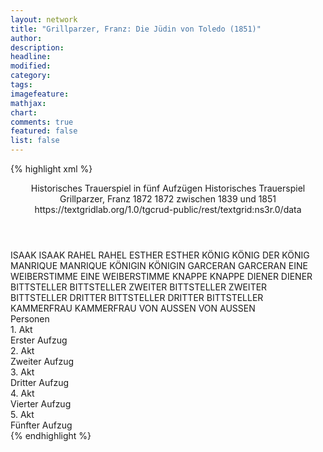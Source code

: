 ```yaml
---
layout: network
title: "Grillparzer, Franz: Die Jüdin von Toledo (1851)"
author:
description:
headline:
modified:
category:
tags:
imagefeature:
mathjax:
chart:
comments: true
featured: false
list: false
---
```

{% highlight xml %}
<?xml-model href="https://raw.githubusercontent.com/DLiNa/project/master/rules/lina.rnc"?><?xml-model href="https://raw.githubusercontent.com/DLiNa/project/master/rules/lina.sch"?>
<play xmlns="http://lina.digital">
  <header>
    <title>Die Jüdin von Toledo</title>
    <subtitle>Historisches Trauerspiel in fünf Aufzügen</subtitle>
    <genretitle>Historisches Trauerspiel</genretitle>
    <author>Grillparzer, Franz</author>
    <date type="print" when="1872">1872</date>
    <date type="premiere" when="1872">1872</date>
    <date type="written" when="1851">zwischen 1839 und 1851</date>
    <source>https://textgridlab.org/1.0/tgcrud-public/rest/textgrid:ns3r.0/data</source>
  </header>
  <personae>
    <character>
      <name>ISAAK</name>
      <alias xml:id="isaak">
        <name>ISAAK</name>
      </alias>
    </character>
    <character>
      <name>RAHEL</name>
      <alias xml:id="rahel">
        <name>RAHEL</name>
      </alias>
    </character>
    <character>
      <name>ESTHER</name>
      <alias xml:id="esther">
        <name>ESTHER</name>
      </alias>
    </character>
    <character>
      <name>KÖNIG</name>
      <alias xml:id="könig">
        <name>KÖNIG</name>
      </alias>
      <alias xml:id="der_könig">
        <name>DER KÖNIG</name>
      </alias>
    </character>
    <character>
      <name>MANRIQUE</name>
      <alias xml:id="manrique">
        <name>MANRIQUE</name>
      </alias>
    </character>
    <character>
      <name>KÖNIGIN</name>
      <alias xml:id="königin">
        <name>KÖNIGIN</name>
      </alias>
    </character>
    <character>
      <name>GARCERAN</name>
      <alias xml:id="garceran">
        <name>GARCERAN</name>
      </alias>
    </character>
    <character>
      <name>EINE WEIBERSTIMME</name>
      <alias xml:id="eine_weiberstimme">
        <name>EINE WEIBERSTIMME</name>
      </alias>
    </character>
    <character>
      <name>KNAPPE</name>
      <alias xml:id="knappe">
        <name>KNAPPE</name>
      </alias>
    </character>
    <character>
      <name>DIENER</name>
      <alias xml:id="diener">
        <name>DIENER</name>
      </alias>
    </character>
    <character>
      <name>BITTSTELLER</name>
      <alias xml:id="bittsteller">
        <name>BITTSTELLER</name>
      </alias>
    </character>
    <character>
      <name>ZWEITER BITTSTELLER</name>
      <alias xml:id="zweiter_bittsteller">
        <name>ZWEITER BITTSTELLER</name>
      </alias>
    </character>
    <character>
      <name>DRITTER BITTSTELLER</name>
      <alias xml:id="dritter_bittsteller">
        <name>DRITTER BITTSTELLER</name>
      </alias>
    </character>
    <character>
      <name>KAMMERFRAU</name>
      <alias xml:id="kammerfrau">
        <name>KAMMERFRAU</name>
      </alias>
    </character>
    <character>
      <name>VON AUSSEN</name>
      <alias xml:id="von_aussen">
        <name>VON AUSSEN</name>
      </alias>
    </character>
  </personae>
  <text>
    <div>
      <head>Personen</head>
    </div>
    <div>
      <head>1. Akt</head>
      <div>
        <head>Erster Aufzug</head>
        <sp who="#isaak">
          <amount n="14" unit="speech_acts"/>
          <amount n="295" unit="words"/>
          <amount n="53" unit="lines"/>
          <amount n="1555" unit="chars"/>
        </sp>
        <sp who="#rahel">
          <amount n="22" unit="speech_acts"/>
          <amount n="548" unit="words"/>
          <amount n="82" unit="lines"/>
          <amount n="2658" unit="chars"/>
        </sp>
        <sp who="#esther">
          <amount n="12" unit="speech_acts"/>
          <amount n="109" unit="words"/>
          <amount n="18" unit="lines"/>
          <amount n="549" unit="chars"/>
        </sp>
        <sp who="#könig">
          <amount n="42" unit="speech_acts"/>
          <amount n="1693" unit="words"/>
          <amount n="229" unit="lines"/>
          <amount n="8906" unit="chars"/>
        </sp>
        <sp who="#manrique">
          <amount n="9" unit="speech_acts"/>
          <amount n="208" unit="words"/>
          <amount n="30" unit="lines"/>
          <amount n="1066" unit="chars"/>
        </sp>
        <sp who="#königin">
          <amount n="4" unit="speech_acts"/>
          <amount n="21" unit="words"/>
          <amount n="4" unit="lines"/>
          <amount n="107" unit="chars"/>
        </sp>
        <sp who="#garceran">
          <amount n="13" unit="speech_acts"/>
          <amount n="233" unit="words"/>
          <amount n="34" unit="lines"/>
          <amount n="1231" unit="chars"/>
        </sp>
        <sp who="#eine_weiberstimme">
          <amount n="1" unit="speech_acts"/>
          <amount n="2" unit="words"/>
          <amount n="1" unit="lines"/>
          <amount n="8" unit="chars"/>
        </sp>
      </div>
    </div>
    <div>
      <head>2. Akt</head>
      <div>
        <head>Zweiter Aufzug</head>
        <sp who="#garceran">
          <amount n="28" unit="speech_acts"/>
          <amount n="429" unit="words"/>
          <amount n="60" unit="lines"/>
          <amount n="2216" unit="chars"/>
        </sp>
        <sp who="#knappe">
          <amount n="3" unit="speech_acts"/>
          <amount n="20" unit="words"/>
          <amount n="4" unit="lines"/>
          <amount n="116" unit="chars"/>
        </sp>
        <sp who="#könig">
          <amount n="43" unit="speech_acts"/>
          <amount n="1634" unit="words"/>
          <amount n="228" unit="lines"/>
          <amount n="8654" unit="chars"/>
        </sp>
        <sp who="#isaak">
          <amount n="9" unit="speech_acts"/>
          <amount n="270" unit="words"/>
          <amount n="37" unit="lines"/>
          <amount n="1332" unit="chars"/>
        </sp>
        <sp who="#rahel">
          <amount n="18" unit="speech_acts"/>
          <amount n="426" unit="words"/>
          <amount n="58" unit="lines"/>
          <amount n="2103" unit="chars"/>
        </sp>
        <sp who="#esther">
          <amount n="12" unit="speech_acts"/>
          <amount n="137" unit="words"/>
          <amount n="21" unit="lines"/>
          <amount n="687" unit="chars"/>
        </sp>
        <sp who="#königin">
          <amount n="3" unit="speech_acts"/>
          <amount n="75" unit="words"/>
          <amount n="9" unit="lines"/>
          <amount n="353" unit="chars"/>
        </sp>
        <sp who="#manrique">
          <amount n="6" unit="speech_acts"/>
          <amount n="90" unit="words"/>
          <amount n="13" unit="lines"/>
          <amount n="485" unit="chars"/>
        </sp>
        <sp who="#diener">
          <amount n="5" unit="speech_acts"/>
          <amount n="14" unit="words"/>
          <amount n="5" unit="lines"/>
          <amount n="84" unit="chars"/>
        </sp>
      </div>
    </div>
    <div>
      <head>3. Akt</head>
      <div>
        <head>Dritter Aufzug</head>
        <sp who="#isaak">
          <amount n="14" unit="speech_acts"/>
          <amount n="576" unit="words"/>
          <amount n="74" unit="lines"/>
          <amount n="3002" unit="chars"/>
        </sp>
        <sp who="#bittsteller">
          <amount n="1" unit="speech_acts"/>
          <amount n="4" unit="words"/>
          <amount n="1" unit="lines"/>
          <amount n="24" unit="chars"/>
        </sp>
        <sp who="#zweiter_bittsteller">
          <amount n="3" unit="speech_acts"/>
          <amount n="29" unit="words"/>
          <amount n="4" unit="lines"/>
          <amount n="146" unit="chars"/>
        </sp>
        <sp who="#dritter_bittsteller">
          <amount n="2" unit="speech_acts"/>
          <amount n="14" unit="words"/>
          <amount n="2" unit="lines"/>
          <amount n="75" unit="chars"/>
        </sp>
        <sp who="#garceran">
          <amount n="23" unit="speech_acts"/>
          <amount n="405" unit="words"/>
          <amount n="57" unit="lines"/>
          <amount n="2116" unit="chars"/>
        </sp>
        <sp who="#könig">
          <amount n="27" unit="speech_acts"/>
          <amount n="520" unit="words"/>
          <amount n="72" unit="lines"/>
          <amount n="2742" unit="chars"/>
        </sp>
        <sp who="#rahel">
          <amount n="24" unit="speech_acts"/>
          <amount n="1166" unit="words"/>
          <amount n="148" unit="lines"/>
          <amount n="6060" unit="chars"/>
        </sp>
        <sp who="#esther">
          <amount n="8" unit="speech_acts"/>
          <amount n="172" unit="words"/>
          <amount n="25" unit="lines"/>
          <amount n="918" unit="chars"/>
        </sp>
      </div>
    </div>
    <div>
      <head>4. Akt</head>
      <div>
        <head>Vierter Aufzug</head>
        <sp who="#manrique">
          <amount n="19" unit="speech_acts"/>
          <amount n="941" unit="words"/>
          <amount n="130" unit="lines"/>
          <amount n="5015" unit="chars"/>
        </sp>
        <sp who="#königin">
          <amount n="22" unit="speech_acts"/>
          <amount n="381" unit="words"/>
          <amount n="54" unit="lines"/>
          <amount n="1962" unit="chars"/>
        </sp>
        <sp who="#diener">
          <amount n="3" unit="speech_acts"/>
          <amount n="12" unit="words"/>
          <amount n="3" unit="lines"/>
          <amount n="60" unit="chars"/>
        </sp>
        <sp who="#garceran">
          <amount n="7" unit="speech_acts"/>
          <amount n="232" unit="words"/>
          <amount n="31" unit="lines"/>
          <amount n="1219" unit="chars"/>
        </sp>
        <sp who="#könig">
          <amount n="31" unit="speech_acts"/>
          <amount n="1771" unit="words"/>
          <amount n="238" unit="lines"/>
          <amount n="9416" unit="chars"/>
        </sp>
        <sp who="#kammerfrau">
          <amount n="2" unit="speech_acts"/>
          <amount n="15" unit="words"/>
          <amount n="2" unit="lines"/>
          <amount n="69" unit="chars"/>
        </sp>
        <sp who="#knappe">
          <amount n="6" unit="speech_acts"/>
          <amount n="90" unit="words"/>
          <amount n="15" unit="lines"/>
          <amount n="489" unit="chars"/>
        </sp>
      </div>
    </div>
    <div>
      <head>5. Akt</head>
      <div>
        <head>Fünfter Aufzug</head>
        <sp who="#von_aussen">
          <amount n="1" unit="speech_acts"/>
          <amount n="9" unit="words"/>
          <amount n="3" unit="lines"/>
          <amount n="40" unit="chars"/>
        </sp>
        <sp who="#isaak">
          <amount n="12" unit="speech_acts"/>
          <amount n="224" unit="words"/>
          <amount n="30" unit="lines"/>
          <amount n="1111" unit="chars"/>
        </sp>
        <sp who="#esther">
          <amount n="18" unit="speech_acts"/>
          <amount n="713" unit="words"/>
          <amount n="97" unit="lines"/>
          <amount n="3871" unit="chars"/>
        </sp>
        <sp who="#könig">
          <amount n="20" unit="speech_acts"/>
          <amount n="1614" unit="words"/>
          <amount n="209" unit="lines"/>
          <amount n="8486" unit="chars"/>
        </sp>
        <sp who="#der_könig">
          <amount n="1" unit="speech_acts"/>
          <amount n="12" unit="words"/>
          <amount n="2" unit="lines"/>
          <amount n="59" unit="chars"/>
        </sp>
        <sp who="#manrique">
          <amount n="10" unit="speech_acts"/>
          <amount n="325" unit="words"/>
          <amount n="44" unit="lines"/>
          <amount n="1737" unit="chars"/>
        </sp>
        <sp who="#königin">
          <amount n="6" unit="speech_acts"/>
          <amount n="32" unit="words"/>
          <amount n="6" unit="lines"/>
          <amount n="161" unit="chars"/>
        </sp>
        <sp who="#garceran">
          <amount n="9" unit="speech_acts"/>
          <amount n="64" unit="words"/>
          <amount n="11" unit="lines"/>
          <amount n="313" unit="chars"/>
        </sp>
      </div>
    </div>
  </text>
</play>
{% endhighlight %}